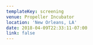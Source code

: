 ```yaml
---
templateKey: screening
venue: Propeller Incubator
location: 'New Orleans, LA'
date: 2018-04-09T22:33:11-07:00
link: false
---
```


